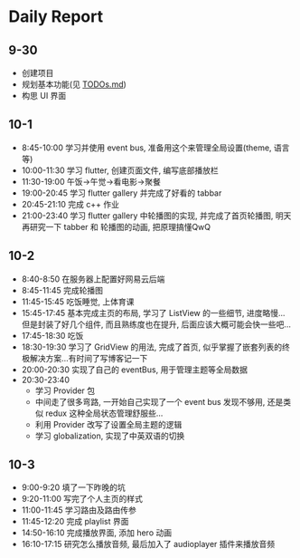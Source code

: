 
# Daily Report

## 9-30

- 创建项目
- 规划基本功能(见 [TODOs.md](./TODOs.md))
- 构思 UI 界面

## 10-1

- 8:45-10:00 学习并使用 event bus, 准备用这个来管理全局设置(theme, 语言等)
- 10:00-11:30 学习 flutter, 创建页面文件, 编写底部播放栏
- 11:30-19:00 午饭->午觉->看电影->聚餐
- 19:00-20:45 学习 flutter gallery 并完成了好看的 tabbar
- 20:45-21:10 完成 c++ 作业
- 21:00-23:40 学习 flutter gallery 中轮播图的实现, 并完成了首页轮播图, 明天再研究一下 tabber 和 轮播图的动画, 把原理搞懂QwQ

## 10-2

- 8:40-8:50 在服务器上配置好网易云后端
- 8:45-11:45 完成轮播图
- 11:45-15:45 吃饭睡觉, 上体育课
- 15:45-17:45 基本完成主页的布局, 学习了 ListView 的一些细节, 进度略慢... 但是封装了好几个组件, 而且熟练度也在提升, 后面应该大概可能会快一些吧...
- 17:45-18:30 吃饭
- 18:30-19:30 学习了 GridView 的用法, 完成了首页, 似乎掌握了嵌套列表的终极解决方案...有时间了写博客记一下
- 20:00-20:30 实现了自己的 eventBus, 用于管理主题等全局数据
- 20:30-23:40 
  - 学习 Provider 包
  - 中间走了很多弯路, 一开始自己实现了一个 event bus 发现不够用, 还是类似 redux 这种全局状态管理舒服些...
  - 利用 Provider 改写了设置全局主题的逻辑
  - 学习 globalization, 实现了中英双语的切换

## 10-3

- 9:00-9:20 填了一下昨晚的坑
- 9:20-11:00 写完了个人主页的样式
- 11:00-11:45 学习路由及路由传参
- 11:45-12:20 完成 playlist 界面
- 14:50-16:10 完成播放界面, 添加 hero 动画
- 16:10-17:15 研究怎么播放音频, 最后加入了 audioplayer 插件来播放音频